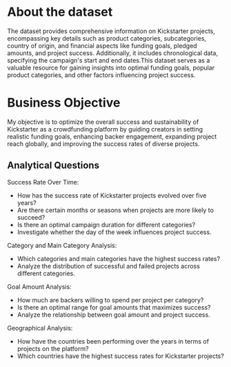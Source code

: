 # About the dataset
The dataset provides comprehensive information on Kickstarter projects, encompassing key details such as product categories, 
subcategories, country of origin, and financial aspects like funding goals, pledged amounts, and project success. Additionally, 
it includes chronological data, specifying the campaign's start and end dates.This dataset serves as a valuable resource for gaining insights into optimal funding goals, 
popular product categories, and other factors influencing project success.

# Business Objective
My objective is to optimize the overall success and sustainability of Kickstarter as a crowdfunding platform by guiding creators in setting realistic funding goals,
enhancing backer engagement, expanding project reach globally, and improving the success rates of diverse projects.

## Analytical Questions
Success Rate Over Time:

* How has the success rate of Kickstarter projects evolved over five years?
* Are there certain months or seasons when projects are more likely to succeed?
* Is there an optimal campaign duration for different categories?
* Investigate whether the day of the week influences project success.

Category and Main Category Analysis:
* Which categories and main categories have the highest success rates?
* Analyze the distribution of successful and failed projects across different categories.

Goal Amount Analysis:
* How much are backers willing to spend per project per category?
* Is there an optimal range for goal amounts that maximizes success?
* Analyze the relationship between goal amount and project success.

Geographical Analysis: 
* How have the countries been performing over the years in terms of projects on the platform?
* Which countries have the highest success rates for Kickstarter projects?
